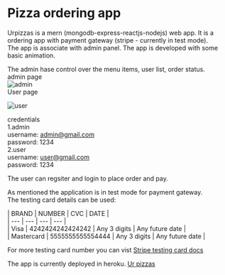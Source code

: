 # Pizza ordering app<br/>

Urpizzas is a mern (mongodb-express-reactjs-nodejs) web app. It is a ordering app with payment gateway (stripe - currently in test mode). <br/>The app is associate with admin panel. The app is developed with some basic animation.<br/>

The admin hase control over the menu items, user list, order status.<br/>
admin page<br/>
![admin](https://user-images.githubusercontent.com/97933338/203781747-ecf9395c-df4f-4af4-9222-9d0804408602.png)
<br/>
User page<br/>

![user](https://user-images.githubusercontent.com/97933338/203782037-8b9e448b-d3c1-4f8b-9ed3-d685f140ac6e.png)

credentials<br/>
1.admin<br/>
username: admin@gmail.com<br/>
password: 1234<br/>
2.user<br/>
username: user@gmail.com<br/>
password: 1234<br/>

The user can regsiter and login to place order and pay.<br/>

As mentioned the application is in test mode for payment gateway.<br/>
The testing card details can be used:<br/>

| BRAND	| NUMBER | CVC | DATE |<br/>
| --- | --- | --- | --- |<br/>
| Visa	| 4242424242424242 | Any 3 digits |	Any future date |<br/>
| Mastercard	| 5555555555554444 | Any 3 digits |	Any future date |<br/>

For more testing card number you can vist <a href="https://stripe.com/docs/testing?numbers-or-method-or-token=card-numbers">Stripe testing card docs</a> <br/>

The app is currently deployed in heroku. <a href="https://urpizzas.herokuapp.com/">Ur pizzas</a><br/>
